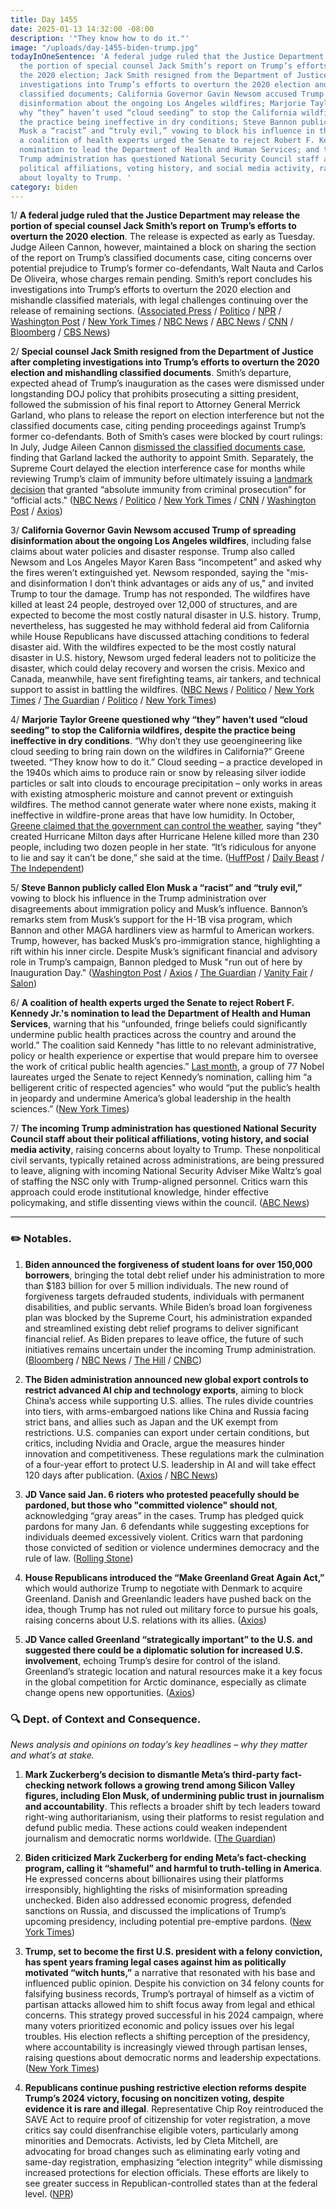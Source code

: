 ```yaml
---
title: Day 1455
date: 2025-01-13 14:32:00 -08:00
description: '"They know how to do it."'
image: "/uploads/day-1455-biden-trump.jpg"
todayInOneSentence: 'A federal judge ruled that the Justice Department may release
  the portion of special counsel Jack Smith’s report on Trump’s efforts to overturn
  the 2020 election; Jack Smith resigned from the Department of Justice after completing
  investigations into Trump’s efforts to overturn the 2020 election and mishandling
  classified documents; California Governor Gavin Newsom accused Trump of spreading
  disinformation about the ongoing Los Angeles wildfires; Marjorie Taylor Greene questioned
  why “they” haven’t used “cloud seeding” to stop the California wildfires, despite
  the practice being ineffective in dry conditions; Steve Bannon publicly called Elon
  Musk a “racist” and “truly evil,” vowing to block his influence in the Trump administration;
  a coalition of health experts urged the Senate to reject Robert F. Kennedy Jr.''s
  nomination to lead the Department of Health and Human Services; and the incoming
  Trump administration has questioned National Security Council staff about their
  political affiliations, voting history, and social media activity, raising concerns
  about loyalty to Trump. '
category: biden
---
```


1/ **A federal judge ruled that the Justice Department may release the portion of special counsel Jack Smith’s report on Trump’s efforts to overturn the 2020 election**. The release is expected as early as Tuesday. Judge Aileen Cannon, however, maintained a block on sharing the section of the report on Trump’s classified documents case, citing concerns over potential prejudice to Trump’s former co-defendants, Walt Nauta and Carlos De Oliveira, whose charges remain pending. Smith’s report concludes his investigations into Trump’s efforts to overturn the 2020 election and mishandle classified materials, with legal challenges continuing over the release of remaining sections. ([Associated Press](https://apnews.com/article/trump-special-counsel-aileen-cannon-d7be86dad89227f12a6f5aac3433b202) / [Politico](https://www.politico.com/news/2025/01/13/jack-smith-report-release-2020-election-00197871) / [NPR](https://www.npr.org/2025/01/13/nx-s1-5258382/special-counsel-report-aileen-cannon-jack-smith) / [Washington Post](https://www.washingtonpost.com/national-security/2025/01/13/jack-smith-report-trump-cannon-garland-jan-6/) / [New York Times](https://www.nytimes.com/2025/01/13/us/politics/trump-jan-6-report-aileen-cannon-jack-smith.html) / [NBC News](https://www.nbcnews.com/politics/justice-department/judge-allow-release-jack-smiths-report-trump-election-interference-cas-rcna186829) / [ABC News](https://abcnews.go.com/US/trumps-former-defendants-continue-push-block-release-jack/story?id=117620958) / [CNN](https://www.cnn.com/2025/01/13/politics/special-counsel-trump-january-6-report-judge-cannon/index.html) / [Bloomberg](https://www.bloomberg.com/news/articles/2025-01-13/judge-clears-release-of-trump-special-counsel-report-on-election) / [CBS News](https://www.cbsnews.com/news/jack-smith-trump-report-special-counsel-2020-election/))

2/ **Special counsel Jack Smith resigned from the Department of Justice after completing investigations into Trump’s efforts to overturn the 2020 election and mishandling classified documents**. Smith’s departure, expected ahead of Trump’s inauguration as the cases were dismissed under longstanding DOJ policy that prohibits prosecuting a sitting president, followed the submission of his final report to Attorney General Merrick Garland, who plans to release the report on election interference but not the classified documents case, citing pending proceedings against Trump’s former co-defendants. Both of Smith’s cases were blocked by court rulings: In July, Judge Aileen Cannon [dismissed the classified documents case](https://whatthefuckjusthappenedtoday.com/2024/07/15/day-1273/#2-judge-aileen-cannon-dismissed-spec), finding that Garland lacked the authority to appoint Smith. Separately, the Supreme Court delayed the election interference case for months while reviewing Trump’s claim of immunity before ultimately issuing a [landmark decision](https://whatthefuckjusthappenedtoday.com/2024/07/01/day-1259/#1-the-supreme-court-ruled-6-3-that-t) that granted  “absolute immunity from criminal prosecution” for “official acts." ([NBC News](https://www.nbcnews.com/politics/justice-department/special-counsel-jack-smith-resigns-trump-rcna187280) / [Politico](https://www.politico.com/news/2025/01/11/jack-smith-resigns-justice-department-trump-criminal-investigation-00197694) / [New York Times](https://www.nytimes.com/2025/01/11/us/politics/jack-smith-special-counsel-resigns.html) / [CNN](https://www.cnn.com/2025/01/11/politics/jack-smith-resigns-special-counsel-doj/index.html) / [Washington Post](https://www.washingtonpost.com/national-security/2025/01/11/jack-smith-trump-special-counsel-resigns/) / [Axios](https://www.axios.com/2025/01/11/special-counsel-jack-smith-resign-trump))

3/ **California Governor Gavin Newsom accused Trump of spreading disinformation about the ongoing Los Angeles wildfires**, including false claims about water policies and disaster response. Trump also called Newsom and Los Angeles Mayor Karen Bass “incompetent” and asked why the fires weren’t extinguished yet. Newsom responded, saying the "mis- and disinformation I don’t think advantages or aids any of us," and invited Trump to tour the damage. Trump has not responded. The wildfires have killed at least 24 people, destroyed over 12,000 of structures, and are expected to become the most costly natural disaster in U.S. history. Trump, nevertheless, has suggested he may withhold federal aid from California while House Republicans have discussed attaching conditions to federal disaster aid. With the wildfires expected to be the most costly natural disaster in U.S. history, Newsom urged federal leaders not to politicize the disaster, which could delay recovery and worsen the crisis. Mexico and Canada, meanwhile, have sent firefighting teams, air tankers, and technical support to assist in battling the wildfires. ([NBC News](https://www.nbcnews.com/politics/donald-trump/newsom-slams-trump-disinformation-california-wildfires-rcna187301) / [Politico](https://www.politico.com/news/2025/01/12/newsom-wildfires-worst-natural-disaster-california-00197715) / [New York Times](https://www.nytimes.com/2025/01/12/us/trump-los-angeles-fire-newsom-bass.html) / [The Guardian](https://www.theguardian.com/us-news/2025/jan/11/warren-davidson-republican-disaster-relief-california-wildfires) / [Politico](https://www.politico.com/news/2025/01/13/house-republicans-trump-wildfire-aid-00197766) / [New York Times](https://www.nytimes.com/2025/01/11/us/mexico-canada-firefighters-california.html))

4/ **Marjorie Taylor Greene questioned why “they” haven’t used “cloud seeding” to stop the California wildfires, despite the practice being ineffective in dry conditions**. “Why don’t they use geoengineering like cloud seeding to bring rain down on the wildfires in California?” Greene tweeted. “They know how to do it.” Cloud seeding – a practice developed in the 1940s which aims to produce rain or snow by releasing silver iodide particles or salt into clouds to encourage precipitation – only works in areas with existing atmospheric moisture and cannot prevent or extinguish wildfires. The method cannot generate water where none exists, making it ineffective in wildfire-prone areas that have low humidity. In October, [Greene claimed that the government can control the weather](https://whatthefuckjusthappenedtoday.com/2024/10/09/day-1359/#1-with-landfall-by-milton-a-major-ca), saying "they" created Hurricane Milton days after Hurricane Helene killed more than 230 people, including two dozen people in her state. “It’s ridiculous for anyone to lie and say it can’t be done,” she said at the time. ([HuffPost](https://www.huffpost.com/entry/marjorie-taylor-greene-cloud-seeding-california-wildfires_n_67851b40e4b0a67d61a3f70a) / [Daily Beast](https://www.thedailybeast.com/marjorie-taylor-greene-launches-unhinged-call-for-officials-to-manipulate-the-weather-to-stop-la-wildfires/) / [The Independent](https://www.the-independent.com/news/world/americas/us-politics/marjorie-taylor-greene-cloud-seeding-california-wildfires-b2678724.html))

5/ **Steve Bannon publicly called Elon Musk a “racist” and “truly evil,”** vowing to block his influence in the Trump administration over disagreements about immigration policy and Musk’s influence. Bannon’s remarks stem from Musk’s support for the H-1B visa program, which Bannon and other MAGA hardliners view as harmful to American workers. Trump, however, has backed Musk’s pro-immigration stance, highlighting a rift within his inner circle. Despite Musk’s significant financial and advisory role in Trump’s campaign, Bannon pledged to Musk "run out of here by Inauguration Day." ([Washington Post](https://www.washingtonpost.com/politics/2025/01/12/bannon-musk-trump-maga/) / [Axios](https://www.axios.com/2025/01/13/steve-bannon-elon-musk-trump-maga) / [The Guardian](https://www.theguardian.com/us-news/2025/jan/12/steve-bannon-calls-elon-musk-racist) / [Vanity Fair](https://www.vanityfair.com/news/story/steve-bannon-vows-to-oust-elon-musk-from-donald-trump-inner-circle) / [Salon](https://www.salon.com/2025/01/12/a-truly-evil-guy-bannon-bashes-musk-as-maga-infighting-continues/))

6/ **A coalition of health experts urged the Senate to reject Robert F. Kennedy Jr.'s nomination to lead the Department of Health and Human Services**, warning that his “unfounded, fringe beliefs could significantly undermine public health practices across the country and around the world.” The coalition said Kennedy "has little to no relevant administrative, policy or health experience or expertise that would prepare him to oversee the work of critical public health agencies.” [Last month](https://whatthefuckjusthappenedtoday.com/2024/12/10/day-1421/#3-a-group-of-77-nobel-laureates-urge), a group of 77 Nobel laureates urged the Senate to reject Kennedy’s nomination, calling him “a belligerent critic of respected agencies" who would “put the public’s health in jeopardy and undermine America’s global leadership in the health sciences.” ([New York Times](https://www.nytimes.com/2025/01/13/us/politics/robert-f-kennedy-jr-public-health-secretary.html))

7/ **The incoming Trump administration has questioned National Security Council staff about their political affiliations, voting history, and social media activity**, raising concerns about loyalty to Trump. These nonpolitical civil servants, typically retained across administrations, are being pressured to leave, aligning with incoming National Security Adviser Mike Waltz’s goal of staffing the NSC only with Trump-aligned personnel. Critics warn this approach could erode institutional knowledge, hinder effective policymaking, and stifle dissenting views within the council. ([ABC News](https://abcnews.go.com/Politics/wireStory/incoming-trump-team-questioning-civil-servants-national-security-117615702))

---

### ✏️ Notables.

1. **Biden announced the forgiveness of student loans for over 150,000 borrowers**, bringing the total debt relief under his administration to more than $183 billion for over 5 million individuals. The new round of forgiveness targets defrauded students, individuals with permanent disabilities, and public servants. While Biden’s broad loan forgiveness plan was blocked by the Supreme Court, his administration expanded and streamlined existing debt relief programs to deliver significant financial relief. As Biden prepares to leave office, the future of such initiatives remains uncertain under the incoming Trump administration. ([Bloomberg](https://www.bloomberg.com/news/articles/2025-01-13/student-loan-borrowers-aided-by-biden-debt-relief-tops-5-million) / [NBC News](https://www.nbcnews.com/politics/joe-biden/biden-cancels-student-loan-another-150000-borrowers-rcna187453) / [The Hill](https://thehill.com/homenews/education/5082368-biden-student-loan-forgiveness-student-debt-relief/) / [CNBC](https://www.cnbc.com/2025/01/13/biden-student-loan-debt-forgiven.html))

2. **The Biden administration announced new global export controls to restrict advanced AI chip and technology exports**, aiming to block China’s access while supporting U.S. allies. The rules divide countries into tiers, with arms-embargoed nations like China and Russia facing strict bans, and allies such as Japan and the UK exempt from restrictions. U.S. companies can export under certain conditions, but critics, including Nvidia and Oracle, argue the measures hinder innovation and competitiveness. These regulations mark the culmination of a four-year effort to protect U.S. leadership in AI and will take effect 120 days after publication. ([Axios](https://www.axios.com/pro/tech-policy/2025/01/13/ai-chip-export-restrictions-nvidia-biden) / [NBC News](https://www.nbcnews.com/tech/tech-news/us-tightens-grip-ai-chip-flows-globe-rcna187366))

3. **JD Vance said Jan. 6 rioters who protested peacefully should be pardoned, but those who "committed violence" should not**, acknowledging “gray areas” in the cases. Trump has pledged quick pardons for many Jan. 6 defendants while suggesting exceptions for individuals deemed excessively violent. Critics warn that pardoning those convicted of sedition or violence undermines democracy and the rule of law. ([Rolling Stone](https://www.rollingstone.com/politics/politics-news/vance-jan-6-protesters-pardons-violence-1235232707/))

4. **House Republicans introduced the “Make Greenland Great Again Act,”** which would authorize Trump to negotiate with Denmark to acquire Greenland. Danish and Greenlandic leaders have pushed back on the idea, though Trump has not ruled out military force to pursue his goals, raising concerns about U.S. relations with its allies. ([Axios](https://www.axios.com/2025/01/13/trump-buy-greenland-house-republican-bill))

5. **JD Vance called Greenland “strategically important” to the U.S. and suggested there could be a diplomatic solution for increased U.S. involvement**, echoing Trump’s desire for control of the island. Greenland’s strategic location and natural resources make it a key focus in the global competition for Arctic dominance, especially as climate change opens new opportunities. ([Axios](https://www.axios.com/2025/01/12/jd-vance-trump-greenland-deal))


### 🔍 Dept. of Context and Consequence. 

*News analysis and opinions on today’s key headlines – why they matter and what’s at stake.*

1. **Mark Zuckerberg’s decision to dismantle Meta’s third-party fact-checking network follows a growing trend among Silicon Valley figures, including Elon Musk, of undermining public trust in journalism and accountability**. This reflects a broader shift by tech leaders toward right-wing authoritarianism, using their platforms to resist regulation and defund public media. These actions could weaken independent journalism and democratic norms worldwide. ([The Guardian](https://www.theguardian.com/commentisfree/2025/jan/11/trump-musk-zuckerberg-war-on-facts-truth-pushback-now))

2. **Biden criticized Mark Zuckerberg for ending Meta’s fact-checking program, calling it “shameful” and harmful to truth-telling in America**. He expressed concerns about billionaires using their platforms irresponsibly, highlighting the risks of misinformation spreading unchecked. Biden also addressed economic progress, defended sanctions on Russia, and discussed the implications of Trump’s upcoming presidency, including potential pre-emptive pardons. ([New York Times](https://www.nytimes.com/2025/01/10/us/politics/biden-meta-fact-checking.html))

3. **Trump, set to become the first U.S. president with a felony conviction, has spent years framing legal cases against him as politically motivated “witch hunts,”** a narrative that resonated with his base and influenced public opinion. Despite his conviction on 34 felony counts for falsifying business records, Trump’s portrayal of himself as a victim of partisan attacks allowed him to shift focus away from legal and ethical concerns. This strategy proved successful in his 2024 campaign, where many voters prioritized economic and policy issues over his legal troubles. His election reflects a shifting perception of the presidency, where accountability is increasingly viewed through partisan lenses, raising questions about democratic norms and leadership expectations. ([New York Times](https://www.nytimes.com/2025/01/10/us/politics/trump-felon-presidency.html))

4. **Republicans continue pushing restrictive election reforms despite Trump’s 2024 victory, focusing on noncitizen voting, despite evidence it is rare and illegal**. Representative Chip Roy reintroduced the SAVE Act to require proof of citizenship for voter registration, a move critics say could disenfranchise eligible voters, particularly among minorities and Democrats. Activists, led by Cleta Mitchell, are advocating for broad changes such as eliminating early voting and same-day registration, emphasizing “election integrity” while dismissing increased protections for election officials. These efforts are likely to see greater success in Republican-controlled states than at the federal level. ([NPR](https://www.npr.org/2025/01/13/nx-s1-5254181/election-integrity-policy-save-act-cleta-mitchell))